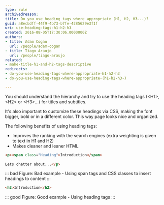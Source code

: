 ```yaml
---
type: rule
archivedreason: 
title: Do you use heading tags where appropriate (H1, H2, H3...)?
guid: a8ecbdff-44f9-4b73-b7fe-4285629e3f1f
uri: use-heading-tags-h1-h2-h3
created: 2016-08-05T17:30:06.0000000Z
authors:
- title: Adam Cogan
  url: /people/adam-cogan
- title: Tiago Araujo
  url: /people/tiago-araujo
related: 
- make-title-h1-and-h2-tags-descriptive
redirects:
- do-you-use-heading-tags-where-appropriate-h1-h2-h3
- do-you-use-heading-tags-where-appropriate-(h1-h2-h3-)

---
```


You should understand the hierarchy and try to use the heading tags (&lt;H1&gt;, &lt;H2&gt; or &lt;H3&gt;...) for titles and subtitles.

It's also important to customize these headings via CSS, making the font bigger, bold or in a different color. This way page looks nice and organized.

The following benefits of using heading tags:

<!--endintro-->

* Improves the ranking with the search engines (extra weighting is given to text in H1 and H2)
* Makes cleaner and leaner HTML

``` html
<p><span class="Heading">Introduction</span> 
      
Lets chatter about...</p>
```
::: bad
Figure: Bad example -  Using span tags and CSS classes to insert headings to content
:::

``` html
<h2>Introduction</h2>
```
::: good
Figure: Good example - Using heading tags
:::
